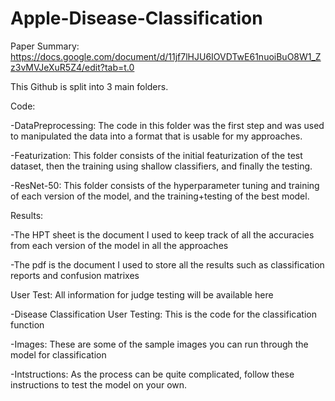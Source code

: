 # Apple-Disease-Classification

Paper Summary: https://docs.google.com/document/d/11jf7lHJU6IOVDTwE61nuoiBuO8W1_Zz3vMVJeXuR5Z4/edit?tab=t.0

This Github is split into 3 main folders. 

Code:

-DataPreprocessing: The code in this folder was the first step and was used to manipulated the data into a format that is usable for my approaches.

-Featurization: This folder consists of the initial featurization of the test dataset, then the training using shallow classifiers, and finally the testing.

-ResNet-50: This folder consists of the hyperparameter tuning and training of each version of the model, and the training+testing of the best model.


Results:

-The HPT sheet is the document I used to keep track of all the accuracies from each version of the model in all the approaches

-The pdf is the document I used to store all the results such as classification reports and confusion matrixes


User Test: All information for judge testing will be available here

-Disease Classification User Testing: This is the code for the classification function

-Images: These are some of the sample images you can run through the model for classification

-Intstructions: As the process can be quite complicated, follow these instructions to test the model on your own.
